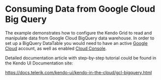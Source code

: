 # Consuming Data from Google Cloud Big Query

The example demonstrates how to configure the Kendo Grid to read and manipulate data from Google Cloud BigQuery data warehouse.
In order to set up a BigQuery DataTable you would need to have an active [Google Cloud](https://cloud.google.com/) account, as well as enabled [Cloud Console](https://cloud.google.com/cloud-console/).

Detailed documentation article with step-by-step tutorial could be found in the Kendo UI Documentation site:

https://docs.telerik.com/kendo-ui/kendo-in-the-cloud/gcl-bigquery.html

